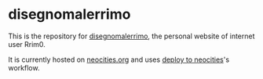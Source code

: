 # disegnomalerrimo


This is the repository for [disegnomalerrimo](https://disegnomalerrimo.neocities.org/), the personal website of internet user Rrim0.

It is currently hosted on [neocities.org](https://neocities.org/)  and uses [deploy to neocities](https://deploy-to-neocities.neocities.org/)'s workflow.



